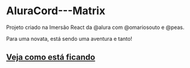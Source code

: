 # AluraCord---Matrix

Projeto criado na Imersão React da @alura com @omariosouto e @peas.

Para uma novata, está sendo uma aventura e tanto!

## [Veja como está ficando](https://alura-cord-matrix-xj7uuo6ym-gracibrea.vercel.app/)
